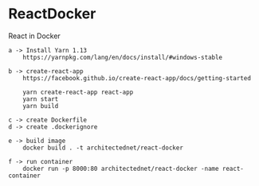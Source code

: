 # ReactDocker
React in Docker

	a -> Install Yarn 1.13
		https://yarnpkg.com/lang/en/docs/install/#windows-stable

	b -> create-react-app
		https://facebook.github.io/create-react-app/docs/getting-started
		
		yarn create-react-app react-app
		yarn start
		yarn build
		
	c -> create Dockerfile 
	d -> create .dockerignore

	e -> build image
		docker build . -t architectednet/react-docker

	f -> run container
		docker run -p 8000:80 architectednet/react-docker -name react-container

